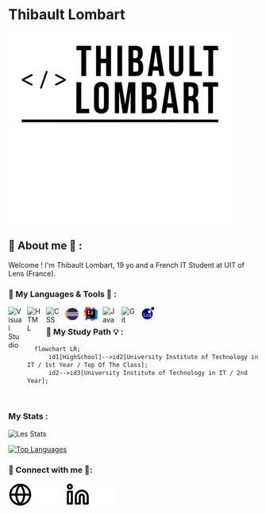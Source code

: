 # Thibault Lombart 

[![img_site](./img/logo-light.png)](https://thibault-lombart.com#gh-light-mode-only)
[![img_site](./img/logo-dark.png)](https://thibault-lombart.com#gh-dark-mode-only)




## 🙋 About me 💬 :

Welcome ! I'm Thibault Lombart, 19 yo and a French IT Student at UIT of Lens (France).

### 🧰 My Languages & Tools 🔧 :
<img align="left" alt="Visual Studio" width="28px" src="https://cdn.jsdelivr.net/gh/devicons/devicon/icons/visualstudio/visualstudio-plain.svg" style="padding-right:10px;" />
<img align="left" alt="HTML" width="28px" src="https://cdn.jsdelivr.net/gh/devicons/devicon/icons/html5/html5-original.svg" style="padding-right:10px;" />
<img align="left" alt="CSS" width="28px" src="https://cdn.jsdelivr.net/gh/devicons/devicon/icons/css3/css3-original.svg" style="padding-right:10px;" />
<img align="left" alt="Eclipse" width="28px" src="./img/ECLIPSE.png" style="padding-right:10px;" />
<img align="left" alt="Intellij IDEA" width="28px" src="./img/INTELLIJ.png" style="padding-right:10px;" />
<img align="left" alt="Java" width="28px" src="https://cdn.jsdelivr.net/gh/devicons/devicon/icons/java/java-original.svg" style="padding-right:10px;" />
<img align="left" alt="Git" width="28px" src="https://cdn.jsdelivr.net/gh/devicons/devicon/icons/git/git-original.svg" style="padding-right:10px;" />
<img align="left" alt="Lua" width="28px" src="./img/Lua-Logo.svg" style="padding-right:10px;" />


<br />

### 📖 My Study Path 💡 : 

```mermaid
  flowchart LR;
      id1[HighSchool]-->id2[University Institute of Technology in IT / 1st Year / Top Of The Class];
      id2-->id3[University Institute of Technology in IT / 2nd Year];
```


<br />

### My Stats : 
![Les Stats](https://github-readme-stats.vercel.app/api?username=ThibaultLombart&show_icons=true&theme=vision-friendly-dark)

[![Top Languages](https://github-readme-stats.vercel.app/api/top-langs/?username=ThibaultLombart&layout=compact&theme=vision-friendly-dark)](https://github.com/anuraghazra/github-readme-stats)


### 🔗 Connect with me 📱:
[![img_site](./img/globe-light.svg)](https://thibault-lombart.com#gh-light-mode-only)
[![img_site](./img/globe-dark.svg)](https://thibault-lombart.com#gh-dark-mode-only)
&nbsp;&nbsp;
[![img_linkedin](./img/linkedin-light.svg)](https://www.linkedin.com/in/thibault-lombart#gh-light-mode-only)
[![img_linkedin](./img/linkedin-dark.svg)](https://www.linkedin.com/in/thibault-lombart#gh-dark-mode-only)
